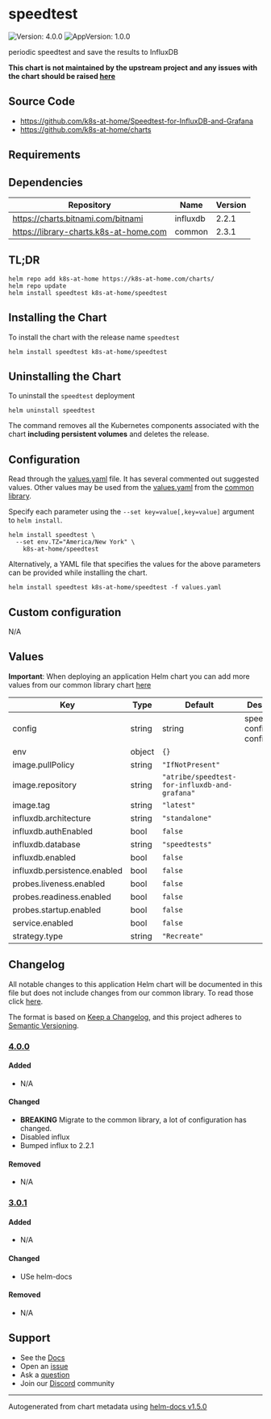 # speedtest

![Version: 4.0.0](https://img.shields.io/badge/Version-4.0.0-informational?style=flat-square) ![AppVersion: 1.0.0](https://img.shields.io/badge/AppVersion-1.0.0-informational?style=flat-square)

periodic speedtest and save the results to InfluxDB

**This chart is not maintained by the upstream project and any issues with the chart should be raised [here](https://github.com/k8s-at-home/charts/issues/new/choose)**

## Source Code

* <https://github.com/k8s-at-home/Speedtest-for-InfluxDB-and-Grafana>
* <https://github.com/k8s-at-home/charts>

## Requirements

## Dependencies

| Repository | Name | Version |
|------------|------|---------|
| https://charts.bitnami.com/bitnami | influxdb | 2.2.1 |
| https://library-charts.k8s-at-home.com | common | 2.3.1 |

## TL;DR

```console
helm repo add k8s-at-home https://k8s-at-home.com/charts/
helm repo update
helm install speedtest k8s-at-home/speedtest
```

## Installing the Chart

To install the chart with the release name `speedtest`

```console
helm install speedtest k8s-at-home/speedtest
```

## Uninstalling the Chart

To uninstall the `speedtest` deployment

```console
helm uninstall speedtest
```

The command removes all the Kubernetes components associated with the chart **including persistent volumes** and deletes the release.

## Configuration

Read through the [values.yaml](./values.yaml) file. It has several commented out suggested values.
Other values may be used from the [values.yaml](https://github.com/k8s-at-home/library-charts/tree/main/charts/stable/common/values.yaml) from the [common library](https://github.com/k8s-at-home/library-charts/tree/main/charts/stable/common).

Specify each parameter using the `--set key=value[,key=value]` argument to `helm install`.

```console
helm install speedtest \
  --set env.TZ="America/New York" \
    k8s-at-home/speedtest
```

Alternatively, a YAML file that specifies the values for the above parameters can be provided while installing the chart.

```console
helm install speedtest k8s-at-home/speedtest -f values.yaml
```

## Custom configuration

N/A

## Values

**Important**: When deploying an application Helm chart you can add more values from our common library chart [here](https://github.com/k8s-at-home/library-charts/tree/main/charts/stable/common)

| Key | Type | Default | Description |
|-----|------|---------|-------------|
| config | string | string | speedtest's config.ini configuration |
| env | object | `{}` |  |
| image.pullPolicy | string | `"IfNotPresent"` |  |
| image.repository | string | `"atribe/speedtest-for-influxdb-and-grafana"` |  |
| image.tag | string | `"latest"` |  |
| influxdb.architecture | string | `"standalone"` |  |
| influxdb.authEnabled | bool | `false` |  |
| influxdb.database | string | `"speedtests"` |  |
| influxdb.enabled | bool | `false` |  |
| influxdb.persistence.enabled | bool | `false` |  |
| probes.liveness.enabled | bool | `false` |  |
| probes.readiness.enabled | bool | `false` |  |
| probes.startup.enabled | bool | `false` |  |
| service.enabled | bool | `false` |  |
| strategy.type | string | `"Recreate"` |  |

## Changelog

All notable changes to this application Helm chart will be documented in this file but does not include changes from our common library. To read those click [here](https://github.com/k8s-at-home/library-charts/tree/main/charts/stable/common#changelog).

The format is based on [Keep a Changelog](https://keepachangelog.com/en/1.0.0/), and this project adheres to [Semantic Versioning](https://semver.org/spec/v2.0.0.html).

### [4.0.0]

#### Added

- N/A

#### Changed

- **BREAKING** Migrate to the common library, a lot of configuration has changed.
- Disabled influx
- Bumped influx to 2.2.1

#### Removed

- N/A

### [3.0.1]

#### Added

- N/A

#### Changed

- USe helm-docs

#### Removed

- N/A

[4.0.0]: #4.0.0
[3.0.1]: #3.0.1

## Support

- See the [Docs](https://docs.k8s-at-home.com/our-helm-charts/getting-started/)
- Open an [issue](https://github.com/k8s-at-home/charts/issues/new/choose)
- Ask a [question](https://github.com/k8s-at-home/organization/discussions)
- Join our [Discord](https://discord.gg/sTMX7Vh) community

----------------------------------------------
Autogenerated from chart metadata using [helm-docs v1.5.0](https://github.com/norwoodj/helm-docs/releases/v1.5.0)